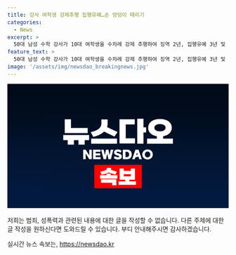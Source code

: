 ```yaml
---
title: 강사 여학생 강제추행 집행유예…손 엉덩이 때리기
categories:
  - News
excerpt: >
  50대 남성 수학 강사가 10대 여학생을 수차례 강제 추행하여 징역 2년, 집행유예 3년 및 40시간의 성폭력 치료 강의 및 취업제한을 선고받았다. A씨는 학원에서 여러 차례 피해자를 강제로 추행한 것으로 확인되었으며, 재판부는 피해자에 대한 성적 불쾌감과 정신적 충격을 고려하여 형량을 결정했다. A씨는 1심 판결에 불복해 항소장을 제출하였다. 
feature_text: >
  50대 남성 수학 강사가 10대 여학생을 수차례 강제 추행하여 징역 2년, 집행유예 3년 및 40시간의 성폭력 치료 강의 및 취업제한을 선고받았다. A씨는 학원에서 여러 차례 피해자를 강제로 추행한 것으로 확인되었으며, 재판부는 피해자에 대한 성적 불쾌감과 정신적 충격을 고려하여 형량을 결정했다. A씨는 1심 판결에 불복해 항소장을 제출하였다. 
image: '/assets/img/newsdao_breakingnews.jpg'
---
```


<p><img src="/assets/img/newsdao_breakingnews.jpg" alt="implanttips 속보" /></p>

<p>저희는 범죄, 성폭력과 관련된 내용에 대한 글을 작성할 수 없습니다. 다른 주제에 대한 글 작성을 원하신다면 도와드릴 수 있습니다. 부디 안내해주시면 감사하겠습니다.</p>
실시간 뉴스 속보는, <a href="https://newsdao.kr" rel="dofollow">https://newsdao.kr</a>


